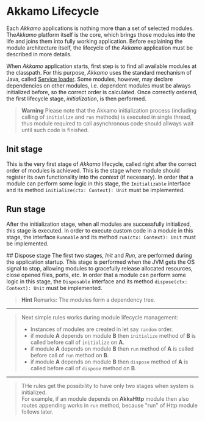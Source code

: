 # Akkamo Lifecycle

Each *Akkamo* applications is nothing more than a set of selected modules. The*Akkamo* platform itself is the core, which brings those modules into the life and joins them into fully working application. Before explaining the module architecture itself, the lifecycle of the *Akkamo* application must be described in more details.

When *Akkamo* application starts, first step is to find all available modules at the classpath. For this purpose, *Akkamo* uses the standard mechanism of Java, called [Service loader](https://docs.oracle.com/javase/8/docs/api/java/util/ServiceLoader.html). Some modules, however, may declare dependencies on other modules, i.e. dependent modules must be always initialized before, so the correct order is calculated. Once correctly ordered, the first lifecycle stage, *initialization*, is then performed.

> **Warning** Please note that the Akkamo initialization process (including calling of `initialize` and `run` methods) is executed in single thread, thus module required to call asynchronous code should allways wait until such code is finished.

## Init stage
This is the very first stage of *Akkamo* lifecycle, called right after the correct order of modules is achieved. This is the stage where module should register its own functionality into the *context* (if necessary). In order that a module can perform some logic in this stage, the `Initializable` interface and its method `initialize(ctx: Context): Unit` must be implemented.

## Run stage
After the initialization stage, when all modules are successfully initialized, this stage is executed. In order to execute custom code in a module in this stage, the interface `Runnable` and its method `run(ctx: Context): Unit` must be implemented.

## Dispose stage
The first two stages, *Init* and *Run*, are performed during the application startup. This stage is performed when the JVM gets the OS signal to stop, allowing modules to gracefully release allocated resources, close opened files, ports, etc. In order that a module can perform some logic in this stage, the `Disposable` interface and its method `dispose(ctx: Context): Unit` must be implemented.

> **Hint** Remarks: The modules form a dependency tree.
***
>Next simple rules works during module lifecycle management:<br/>
>* Instances of modules are created in let say `random` order.
>* if module __A__ depends on module __B__ then `initialize` method of __B__ is called before call of `initialize` on __A__.
>* if module __A__ depends on module __B__ then `run` method of __A__ is called before call of `run` method on __B__.
>* if module __A__ depends on module __B__ then `dispose` method of __A__ is called before call of `dispose` method on __B__.
***
>THe rules get the possibility to have only two stages when system is initialized.<br/>
>For example, if an module depends on __AkkaHttp__ module then also routes appending
>works in `run` method, because "run" of Http module follows later.